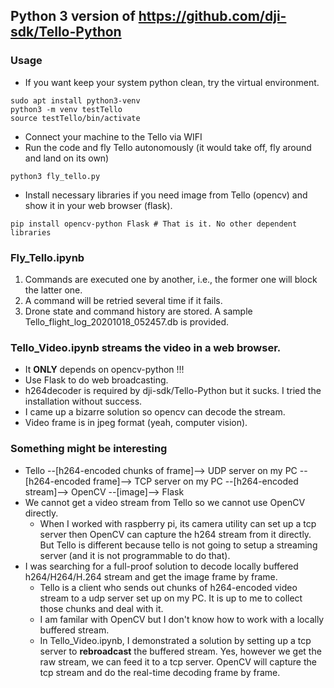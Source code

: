 ## Python 3 version of https://github.com/dji-sdk/Tello-Python
### Usage
* If you want keep your system python clean, try the virtual environment.
```shell
sudo apt install python3-venv
python3 -m venv testTello
source testTello/bin/activate
```
* Connect your machine to the Tello via WIFI
* Run the code and fly Tello autonomously (it would take off, fly around and land on its own)
```
python3 fly_tello.py
```
* Install necessary libraries if you need image from Tello (opencv) and show it in your web browser (flask).
```shell
pip install opencv-python Flask # That is it. No other dependent libraries
```  
### Fly_Tello.ipynb
1. Commands are executed one by another, i.e., the former one will block the latter one.  
2. A command will be retried several time if it fails. 
3. Drone state and command history are stored. A sample Tello_flight_log_20201018_052457.db is provided.
### Tello_Video.ipynb streams the video in a web browser. 
* It <b>ONLY</b> depends on opencv-python !!!
* Use Flask to do web broadcasting.
* h264decoder is required by dji-sdk/Tello-Python but it sucks. I tried the installation without success. 
* I came up a bizarre solution so opencv can decode the stream.  
* Video frame is in jpeg format (yeah, computer vision).
### Something might be interesting
* Tello --[h264-encoded chunks of frame]--> UDP server on my PC --[h264-encoded frame]--> TCP server on my PC --[h264-encoded stream]--> OpenCV --[image]--> Flask
* We cannot get a video stream from Tello so we cannot use OpenCV directly. 
  * When I worked with raspberry pi, its camera utility can set up a tcp server then OpenCV can capture the h264 stream from it directly. But Tello is different because tello is not going to setup a streaming server (and it is not programmable to do that). 
* I was searching for a full-proof solution to decode locally buffered h264/H264/H.264 stream and get the image frame by frame. 
  * Tello is a client who sends out chunks of h264-encoded video stream to a udp server set up on my PC. It is up to me to collect those chunks and deal with it. 
  * I am familar with OpenCV but I don't know how to work with a locally buffered stream. 
  * In Tello_Video.ipynb, I demonstrated a solution by setting up a tcp server to <b>rebroadcast</b> the buffered stream. Yes, however we get the raw stream, we can feed it to a tcp server. OpenCV will capture the tcp stream and do the real-time decoding frame by frame.

